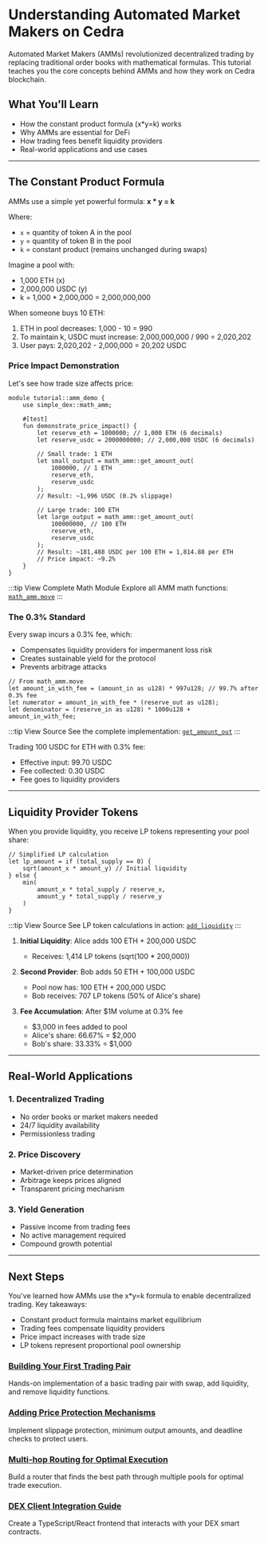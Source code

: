 # Understanding Automated Market Makers on Cedra

Automated Market Makers (AMMs) revolutionized decentralized trading by replacing traditional order books with mathematical formulas. This tutorial teaches you the core concepts behind AMMs and how they work on Cedra blockchain.

## What You'll Learn

- How the constant product formula (x*y=k) works
- Why AMMs are essential for DeFi
- How trading fees benefit liquidity providers
- Real-world applications and use cases

---

## The Constant Product Formula

AMMs use a simple yet powerful formula: **x * y = k**

Where:
- `x` = quantity of token A in the pool
- `y` = quantity of token B in the pool
- `k` = constant product (remains unchanged during swaps)

Imagine a pool with:
- 1,000 ETH (x)
- 2,000,000 USDC (y)
- k = 1,000 * 2,000,000 = 2,000,000,000

When someone buys 10 ETH:
1. ETH in pool decreases: 1,000 - 10 = 990
2. To maintain k, USDC must increase: 2,000,000,000 / 990 = 2,020,202
3. User pays: 2,020,202 - 2,000,000 = 20,202 USDC

### Price Impact Demonstration

Let's see how trade size affects price:

```move
module tutorial::amm_demo {
    use simple_dex::math_amm;
    
    #[test]
    fun demonstrate_price_impact() {
        let reserve_eth = 1000000; // 1,000 ETH (6 decimals)
        let reserve_usdc = 2000000000; // 2,000,000 USDC (6 decimals)
        
        // Small trade: 1 ETH
        let small_output = math_amm::get_amount_out(
            1000000, // 1 ETH
            reserve_eth,
            reserve_usdc
        );
        // Result: ~1,996 USDC (0.2% slippage)
        
        // Large trade: 100 ETH
        let large_output = math_amm::get_amount_out(
            100000000, // 100 ETH
            reserve_eth,
            reserve_usdc
        );
        // Result: ~181,488 USDC per 100 ETH = 1,814.88 per ETH
        // Price impact: ~9.2%
    }
}
```

:::tip View Complete Math Module
Explore all AMM math functions: [`math_amm.move`](https://github.com/cedra-labs/move-contract-examples/blob/main/dex/sources/1-math-amm.move)
:::

### The 0.3% Standard

Every swap incurs a 0.3% fee, which:
- Compensates liquidity providers for impermanent loss risk
- Creates sustainable yield for the protocol
- Prevents arbitrage attacks

```move
// From math_amm.move
let amount_in_with_fee = (amount_in as u128) * 997u128; // 99.7% after 0.3% fee
let numerator = amount_in_with_fee * (reserve_out as u128);
let denominator = (reserve_in as u128) * 1000u128 + amount_in_with_fee;
```

:::tip View Source
See the complete implementation: [`get_amount_out`](https://github.com/cedra-labs/move-contract-examples/blob/main/dex/sources/1-math-amm.move#L12-L26)
:::

Trading 100 USDC for ETH with 0.3% fee:
- Effective input: 99.70 USDC
- Fee collected: 0.30 USDC
- Fee goes to liquidity providers

---

## Liquidity Provider Tokens

When you provide liquidity, you receive LP tokens representing your pool share:

```move
// Simplified LP calculation
let lp_amount = if (total_supply == 0) {
    sqrt(amount_x * amount_y) // Initial liquidity
} else {
    min(
        amount_x * total_supply / reserve_x,
        amount_y * total_supply / reserve_y
    )
}
```

:::tip View Source
See LP token calculations in action: [`add_liquidity`](https://github.com/cedra-labs/move-contract-examples/blob/main/dex/sources/2-swap.move#L106-L163)
:::

1. **Initial Liquidity**: Alice adds 100 ETH + 200,000 USDC
   - Receives: 1,414 LP tokens (sqrt(100 * 200,000))

2. **Second Provider**: Bob adds 50 ETH + 100,000 USDC
   - Pool now has: 100 ETH + 200,000 USDC
   - Bob receives: 707 LP tokens (50% of Alice's share)

3. **Fee Accumulation**: After $1M volume at 0.3% fee
   - $3,000 in fees added to pool
   - Alice's share: 66.67% = $2,000
   - Bob's share: 33.33% = $1,000

---

## Real-World Applications

### 1. Decentralized Trading
- No order books or market makers needed
- 24/7 liquidity availability
- Permissionless trading

### 2. Price Discovery
- Market-driven price determination
- Arbitrage keeps prices aligned
- Transparent pricing mechanism

### 3. Yield Generation
- Passive income from trading fees
- No active management required
- Compound growth potential

---

## Next Steps

You've learned how AMMs use the x*y=k formula to enable decentralized trading. Key takeaways:

- Constant product formula maintains market equilibrium
- Trading fees compensate liquidity providers
- Price impact increases with trade size
- LP tokens represent proportional pool ownership

### [Building Your First Trading Pair](./first-trading-pair)
Hands-on implementation of a basic trading pair with swap, add liquidity, and remove liquidity functions.

### [Adding Price Protection Mechanisms](./price-protection)
Implement slippage protection, minimum output amounts, and deadline checks to protect users.

### [Multi-hop Routing for Optimal Execution](./multi-hop-routing)
Build a router that finds the best path through multiple pools for optimal trade execution.

### [DEX Client Integration Guide](./client-integration)
Create a TypeScript/React frontend that interacts with your DEX smart contracts.